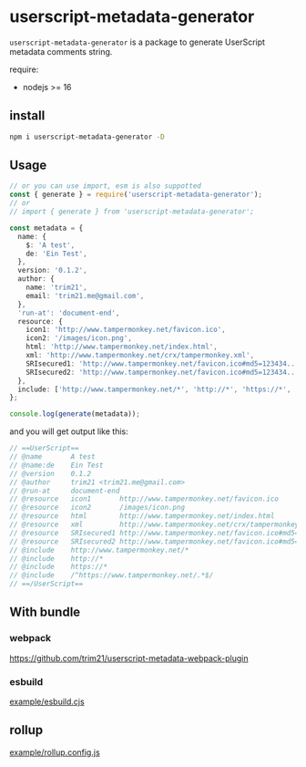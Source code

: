 # userscript-metadata-generator

`userscript-metadata-generator` is a package to generate UserScript metadata comments string.

require:

- nodejs >= 16

## install

```bash
npm i userscript-metadata-generator -D
```

## Usage

```typescript
// or you can use import, esm is also suppotted
const { generate } = require('userscript-metadata-generator');
// or
// import { generate } from 'userscript-metadata-generator';

const metadata = {
  name: {
    $: 'A test',
    de: 'Ein Test',
  },
  version: '0.1.2',
  author: {
    name: 'trim21',
    email: 'trim21.me@gmail.com',
  },
  'run-at': 'document-end',
  resource: {
    icon1: 'http://www.tampermonkey.net/favicon.ico',
    icon2: '/images/icon.png',
    html: 'http://www.tampermonkey.net/index.html',
    xml: 'http://www.tampermonkey.net/crx/tampermonkey.xml',
    SRIsecured1: 'http://www.tampermonkey.net/favicon.ico#md5=123434...',
    SRIsecured2: 'http://www.tampermonkey.net/favicon.ico#md5=123434...;sha256=234234...',
  },
  include: ['http://www.tampermonkey.net/*', 'http://*', 'https://*', '/^https://www.tampermonkey.net/.*$/'],
};

console.log(generate(metadata));
```

and you will get output like this:

```js
// ==UserScript==
// @name       A test
// @name:de    Ein Test
// @version    0.1.2
// @author     trim21 <trim21.me@gmail.com>
// @run-at     document-end
// @resource   icon1       http://www.tampermonkey.net/favicon.ico
// @resource   icon2       /images/icon.png
// @resource   html        http://www.tampermonkey.net/index.html
// @resource   xml         http://www.tampermonkey.net/crx/tampermonkey.xml
// @resource   SRIsecured1 http://www.tampermonkey.net/favicon.ico#md5=123434...
// @resource   SRIsecured2 http://www.tampermonkey.net/favicon.ico#md5=123434...;sha256=234234...
// @include    http://www.tampermonkey.net/*
// @include    http://*
// @include    https://*
// @include    /^https://www.tampermonkey.net/.*$/
// ==/UserScript==
```

## With bundle

### webpack

https://github.com/trim21/userscript-metadata-webpack-plugin

### esbuild

[example/esbuild.cjs](https://github.com/trim21/userscript-metadata-generator/blob/master/example/esbuild.cjs)

## rollup

[example/rollup.config.js](https://github.com/trim21/userscript-metadata-generator/blob/master/example/rollup.config.js)
